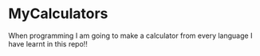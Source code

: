 # MyCalculators
When programming I am going to make a calculator from every language I have learnt in this repo!!
